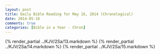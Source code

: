 ```yaml
---
layout: post
title: Daily Bible Reading for May 16, 2014 (Chronological)
date: 2014-05-16
comments: true
categories: [Bible in a Year - Chron]
---
```

{% render_partial ../KJV/2Sa/13.markdown %}
{% render_partial ../KJV/2Sa/14.markdown %}
{% render_partial ../KJV/2Sa/15.markdown %}
